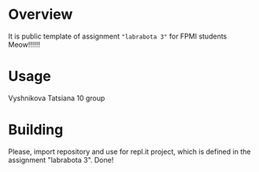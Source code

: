 # Overview

It is public template of assignment `"labrabota 3"` for FPMI students Meow!!!!!!

# Usage

Vyshnikova Tatsiana 10 group

# Building

Please, import repository and use for repl.it project, which is defined in the assignment "labrabota 3".
Done!